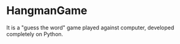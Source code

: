 # HangmanGame

It is a "guess the word" game played against computer, developed completely on Python.

